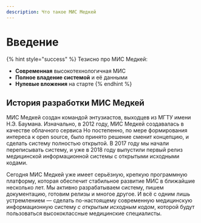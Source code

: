 ```yaml
---
description: Что такое МИС Медкей
---
```


# Введение

{% hint style="success" %}
Тезисно про МИС Медкей:

* **Современная** высокотехнологичная МИС
* **Полное владение системой** и её данными
* **Нулевые вложения** на старте
{% endhint %}

## История разработки МИС Медкей

МИС Медкей создан командой энтузиастов, выходцев из МГТУ имени Н.Э. Баумана. Изначально, в 2012 году, МИС Медкей создавалась в качестве облачного сервиса Но постепенно, по мере формирования интереса к open source, было принято решение сменит концепцию, и сделать систему полностью открытой. В 2017 году мы начали переписывать систему, и уже в 2018 году выпустили первый релиз медицинской информационной системы с открытыми исходными кодами.

Сегодня МИС Медкей уже имеет серьёзную, крепкую программную платформу, которая обеспечит стабильное развитие МИС в ближайшие несколько лет. Мы активно разрабатываем систему, пишем документацию, готовим релизы и многое другое. И всё с одним лишь устремлением — сделать по-настоящему современную медицинскую информационную систему _с открытым исходным кодом_, которой будут пользоваться высококлассные медицинские специалисты.





